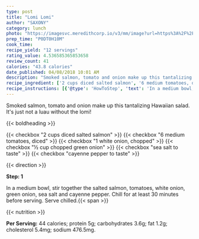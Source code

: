 ```yaml
---
type: post
title: "Lomi Lomi"
author: "SAXONY"
category: lunch
photo: "https://imagesvc.meredithcorp.io/v3/mm/image?url=https%3A%2F%2Fimages.media-allrecipes.com%2Fuserphotos%2F802026.jpg"
prep_time: "P0DT0H10M"
cook_time: 
recipe_yield: "12 servings"
rating_value: 4.536585365853658
review_count: 41
calories: "43.8 calories"
date_published: 04/08/2018 10:01 AM
description: "Smoked salmon, tomato and onion make up this tantalizing Hawaiian salad. It's just not a luau without the lomi!"
recipe_ingredient: ['2 cups diced salted salmon', '6 medium tomatoes, diced', '1 white onion, chopped', '½ cup chopped green onion', 'sea salt to taste', 'cayenne pepper to taste']
recipe_instructions: [{'@type': 'HowToStep', 'text': 'In a medium bowl, stir together the salted salmon, tomatoes, white onion, green onion, sea salt and cayenne pepper. Chill for at least 30 minutes before serving. Serve chilled.\n'}]
---
```


Smoked salmon, tomato and onion make up this tantalizing Hawaiian salad. It's just not a luau without the lomi! 

{{< boldheading >}}

{{< checkbox "2 cups diced salted salmon" >}}
{{< checkbox "6 medium tomatoes, diced" >}}
{{< checkbox "1  white onion, chopped" >}}
{{< checkbox "½ cup chopped green onion" >}}
{{< checkbox "sea salt to taste" >}}
{{< checkbox "cayenne pepper to taste" >}}


{{< direction >}}

**Step: 1**

In a medium bowl, stir together the salted salmon, tomatoes, white onion, green onion, sea salt and cayenne pepper. Chill for at least 30 minutes before serving. Serve chilled.{{< span >}}

{{< nutrition >}}

**Per Serving:** 44 calories; protein 5g; carbohydrates 3.6g; fat 1.2g; cholesterol 5.4mg; sodium 476.5mg.